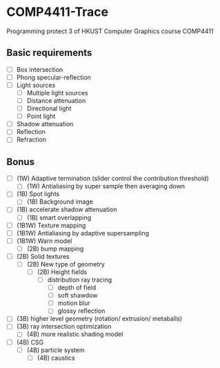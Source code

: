 # **COMP4411-Trace**

Programming protect 3 of HKUST Computer Graphics course COMP4411

## Basic requirements

- [ ] Box intersection
- [ ] Phong specular-reflection
- [ ] Light sources
  - [ ] Multiple light sources
  - [ ] Distance attenuation
  - [ ] Directional light
  - [ ] Point light
- [ ] Shadow attenuation
- [ ] Reflection
- [ ] Refraction

## Bonus

- [ ] (1W) Adaptive termination (slider control the contribution threshold)
  - [ ] (1W) Antialiasing by super sample then averaging down
- [ ] (1B) Spot lights
  - [ ] (1B) Background image
- [ ] (1B) accelerate shadow attenuation
  - [ ] (1B) smart overlapping
- [ ] (1B1W) Texture mapping
- [ ] (1B1W) Antialiasing by adaptive supersampling
- [ ] (1B1W) Warn model
  - [ ] (2B) bump mapping
- [ ] (2B) Solid textures
  - [ ] (2B) New type of geometry
    - [ ] (2B) Height fields
      - [ ] distribution ray tracing
        - [ ] depth of field
        - [ ] soft shawdow
        - [ ] motion blur
        - [ ] glossy reflection
- [ ] (3B) higher level geometry (rotation/ extrusion/ metaballs)
- [ ] (3B) ray intersection optimization
  - [ ] (4B) more realistic shading model
- [ ] (4B) CSG
  - [ ] (4B) particle system
    - [ ] (4B) caustics